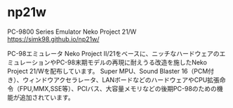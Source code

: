 # np21w
PC-9800 Series Emulator Neko Project 21/W
https://simk98.github.io/np21w/

PC-98エミュレータ Neko Project II/21をベースに、ニッチなハードウェアのエミュレーションやPC-98末期モデルの再現に耐えうる改造を施したNeko Project 21/Wを配布しています。
Super MPU、Sound Blaster 16（PCM付き）、ウィンドウアクセラレータ、LANボードなどのハードウェアやCPU拡張命令（FPU,MMX,SSE等）、PCIバス、大容量メモリなどの後期PC-98のための機能が追加されています。
